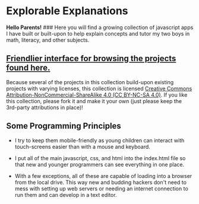 # Explorable Explanations #

**Hello Parents!** ### Here you will find a growing collection of javascript apps I have built or built-upon to help explain concepts and tutor my two boys in math, literacy, and other subjects. 

## [Friendlier interface for browsing the projects found here.](http://ideonexus.github.io/Explorable-Explanations/) ##

Because several of the projects in this collection build-upon existing projects with varying licenses, this collection is licensed [Creative Commons Attribution-NonCommercial-ShareAlike 4.0 (CC BY-NC-SA 4.0)](https://creativecommons.org/licenses/by-nc-sa/4.0/). If you like this collection, please fork it and make it your own (just please keep the 3rd-party attributions in place)!

## Some Programming Principles ##

* I try to keep them mobile-friendly as young children can interact with touch-screens easier than with a mouse and keyboard.

* I put all of the main javascript, css, and html into the index.html file so that new and younger programmers can see everything in one place.

* With a few exceptions, all of these are capable of loading into a browser from the local drive. This way new and budding hackers don't need to mess with setting up web servers or needing an internet connection to run them and can develop in a text editor.

